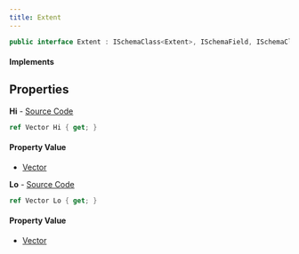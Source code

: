 ```yaml
---
title: Extent
---
```


```csharp
public interface Extent : ISchemaClass<Extent>, ISchemaField, ISchemaClass, INativeHandle
```

#### Implements

## Properties

**Hi** - [Source Code](https://github.com/swiftly-solution/swiftlys2/blob/main/managed/src/SwiftlyS2.Generated/Schemas/Interfaces/Extent.cs#L18)

```csharp
ref Vector Hi { get; }
```

#### Property Value

- [Vector](/docs/api/shared/natives/vector)

**Lo** - [Source Code](https://github.com/swiftly-solution/swiftlys2/blob/main/managed/src/SwiftlyS2.Generated/Schemas/Interfaces/Extent.cs#L16)

```csharp
ref Vector Lo { get; }
```

#### Property Value

- [Vector](/docs/api/shared/natives/vector)

